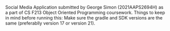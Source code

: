 Social Media Application submitted by George Simon (2021AAPS2694H) as a part of CS F213 Object Oriented Programming coursework.
Things to keep in mind before running this: Make sure the gradle and SDK versions are the same (preferablly version 17 or version 21).
